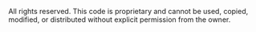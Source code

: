 All rights reserved. This code is proprietary and cannot be used, copied, modified, or distributed without explicit permission from the owner.
